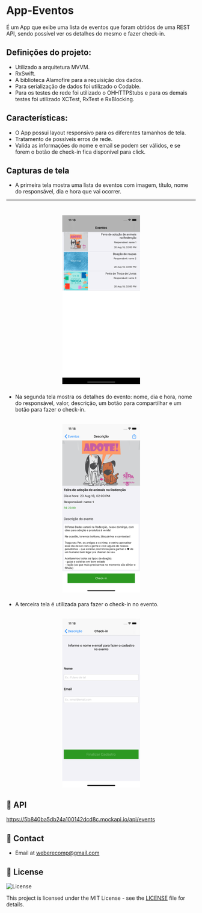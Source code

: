 # App-Eventos
É um App que exibe uma lista de eventos que foram obtidos de uma REST API, sendo possível ver os detalhes do mesmo e fazer check-in.

## Definições do projeto:
* Utilizado a arquitetura MVVM.
* RxSwift.
* A biblioteca Alamofire para a requisição dos dados.
* Para serialização de dados foi utilizado o Codable.
* Para os testes de rede foi utilizado o OHHTTPStubs e para os demais testes foi utilizado XCTest, RxTest e RxBlocking.

## Características:
- O App possui layout responsivo para os diferentes tamanhos de tela.
- Tratamento de possíveis erros de rede.
- Valida as informações do nome e email se podem ser válidos, e se forem o botão de check-in fica disponível para click.

## Capturas de tela
* A primeira tela mostra uma lista de eventos com imagem, título, nome do responsável, dia e hora que vai ocorrer.
---
<h1 align="center">
<img src="screen-shot/1.png" width="207" height="448" />
</h1>

* Na segunda tela mostra os detalhes do evento: nome, dia e hora, nome do responsável, valor, descrição, um botão para compartilhar e um botão para fazer o check-in.
<h2 align="center">
<img src="screen-shot/2.png" width="207" height="448" />
</h2>

* A terceira tela é utilizada para fazer o check-in no evento.
<h2 align="center">
<img src="screen-shot/3.png" width="207" height="448" />
</h2>

## 🔖 API
https://5b840ba5db24a100142dcd8c.mockapi.io/api/events


## 📧 Contact

- Email at weberecomp@gmail.com

## 📝 License

<img alt="License" src="https://img.shields.io/badge/license-MIT-%2304D361">

This project is licensed under the MIT License - see the [LICENSE](LICENSE) file for details.
